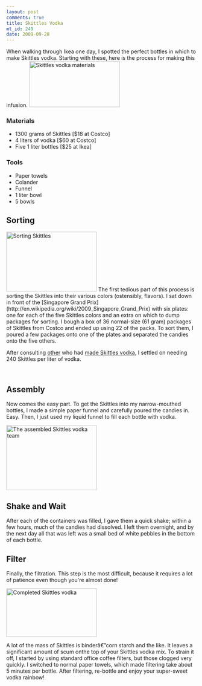 ```yaml
--- 
layout: post
comments: true
title: Skittles Vodka
mt_id: 249
date: 2009-09-28
---
```

When walking through Ikea one day, I spotted the perfect bottles in which to make Skittles vodka.  Starting with these, here is the process for making this infusion.
<a href="http://www.flickr.com/photos/dinomite/3964554487/" class="tt-flickr tt-flickr-Small" title="Skittles vodka materials"><img class="alignright" src="http://farm3.static.flickr.com/2465/3964554487_50b848e127_m.jpg" alt="Skittles vodka materials" width="240" height="122" /></a> 
<h3>Materials</h3>
<ul>
	<li>1300 grams of Skittles [$18 at Costco]</li>
	<li>4 liters of vodka [$60 at Costco]</li>
	<li>Five 1 liter bottles [$25 at Ikea]</li>
</ul>
<h3>Tools</h3>
<ul>
	<li>Paper towels</li>
	<li>Colander</li>
	<li>Funnel</li>
	<li>1 liter bowl</li>
	<li>5 bowls</li>
</ul>
<h2>Sorting</h2>
<a href="http://www.flickr.com/photos/dinomite/3964553495/" class="tt-flickr tt-flickr-Small" title="Sorting Skittles"><img class="alignleft" src="http://farm3.static.flickr.com/2585/3964553495_544ab42731_m.jpg" alt="Sorting Skittles" width="240" height="158" /></a>
The first tedious part of this process is sorting the Skittles into their various colors (ostensibly, flavors).  I sat down in front of the [Singapore Grand Prix](http://en.wikipedia.org/wiki/2009_Singapore_Grand_Prix) with six plates: one for each of the five Skittles colors and an extra on which to dump packages for sorting.  I bough a box of 36 normal-size (61 gram) packages of Skittles from Costco and ended up using 22 of the packs.  To sort them, I poured a few packages onto one of the plates and separated the candies onto the five others.

After consulting <a href="http://www.instructables.com/id/Shoot-the-Rainbow-Skittles-Vodka/">other</a> who had <a href="http://mixthatdrink.com/skittles-vodka-tutorial/">made Skittles vodka</a>, I settled on needing 240 Skittles per liter of vodka.

<br>
<h2>Assembly</h2>
Now comes the easy part.  To get the Skittles into my narrow-mouthed bottles, I made a simple paper funnel and carefully poured the candies in.  Easy.  Then, I just used my liquid funnel to fill each bottle with vodka.

<a href="http://www.flickr.com/photos/dinomite/3964551461/" class="tt-flickr tt-flickr-Small" title="The assembled Skittles vodka team"><img class="alignright" src="http://farm3.static.flickr.com/2536/3964551461_2316f38122_m.jpg" alt="The assembled Skittles vodka team" width="240" height="172" /></a> 

<h2>Shake and Wait</h2>
After each of the containers was filled, I gave them a quick shake; within a few hours, much of the candies had dissolved.  I left them overnight, and by the next day all that was left was a small bed of white pebbles in the bottom of each bottle.

<h2>Filter</h2>
<p>Finally, the filtration.  This step is the most difficult, because it requires a lot of patience even though you're almost done!</p>

<a href="http://www.flickr.com/photos/dinomite/3964546733/" class="tt-flickr tt-flickr-Small" title="Completed Skittles vodka"><img class="alignleft" src="http://farm3.static.flickr.com/2473/3964546733_0ab8c7a1db_m.jpg" alt="Completed Skittles vodka" width="240" height="128" /></a>
<p>A lot of the mass of Skittles is binderâ€”corn starch and the like.  It leaves a significant amount of scum onthe top of your Skittles vodka mix.  To strain it off, I started by using standard office coffee filters, but those clogged very quickly.  I switched to normal paper towels, which made filtering take about 5 minutes per bottle.  After filtering, re-bottle and enjoy your super-sweet vodka rainbow!</p>
